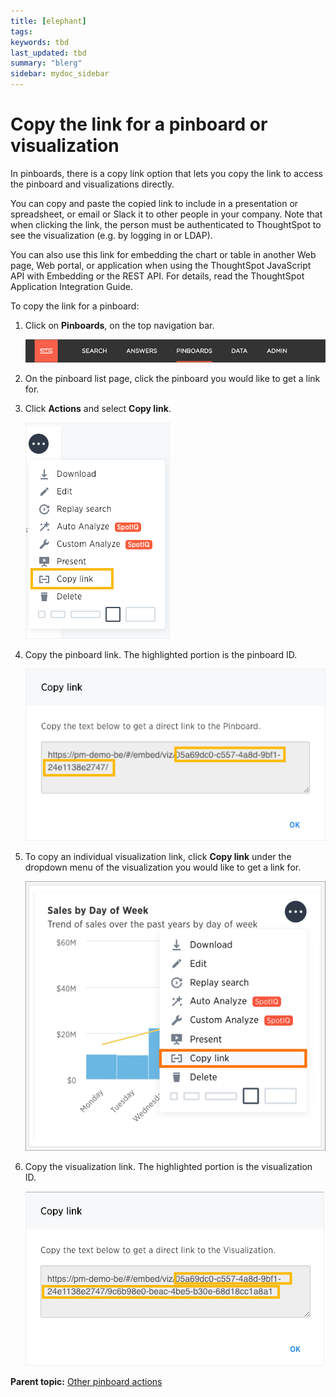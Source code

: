 ```yaml
---
title: [elephant]
tags: 
keywords: tbd
last_updated: tbd
summary: "blerg"
sidebar: mydoc_sidebar
---
```

# Copy the link for a pinboard or visualization

In pinboards, there is a copy link ​option that lets you copy the link to access the pinboard and visualizations directly.

You can copy and paste the copied link to include in a presentation or spreadsheet, or email or Slack it to other people in your company. Note that when clicking the link, the person must be authenticated to ThoughtSpot to see the visualization (e.g. by logging in or LDAP).

You can also use this link for embedding the chart or table in another Web page, Web portal, or application when using the ThoughtSpot JavaScript API with Embedding or the REST API. For details, read the ThoughtSpot Application Integration Guide.

To copy the link for a pinboard:

1.   Click on **Pinboards**, on the top navigation bar. 

     ![](../../../shared/conrefs/../../images/click_pinboards_icon.png "Pinboards") 

2.   On the pinboard list page, click the pinboard you would like to get a link for. 
3.   Click **Actions** and select **Copy link**. 

     ![](../../../images/copy_pinboard_link.png "Copy pinboard link option") 

4.   Copy the pinboard link. The highlighted portion is the pinboard ID. 

     ![](../../../images/copy_link_pinboard.png "Copy pinboard link") 

5.   To copy an individual visualization link, click **Copy link** under the dropdown menu of the visualization you would like to get a link for. 

     ![](../../../images/copy_link_of_a_visualization.png "Copy visualization link option") 

6.   Copy the visualization link. The highlighted portion is the visualization ID. 

     ![](../../../images/copy_link_viz_pinboard_part.png "Copy visualization link") 


**Parent topic:** [Other pinboard actions](../../../pages/end_user_guide/pinboards/pinboard_actions.html)

